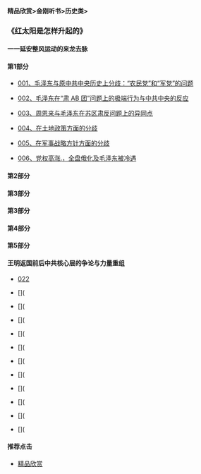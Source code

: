 #### 精品欣赏>金刚听书>历史类>
### 《红太阳是怎样升起的》
#### 一一延安整风运动的来龙去脉
#### 第1部分

- [001、毛泽东与原中共中央历史上分歧：“农民党”和“军党”的问题](https://m.dw.com/zh/sun-001-mp3-stereo/av-16044134)

- [002、毛泽东在“肃 AB 团”问题上的极端行为与中共中央的反应 ](https://m.dw.com/zh/sun-002-mp3-stereo/av-16050326)

- [003、周恩来与毛泽东在苏区肃反问题上的异同点 ](https://m.dw.com/zh/sun-003-mp3-stereo/av-16053636)

- [004、在土地政策方面的分歧](https://m.dw.com/zh/sun-004-mp3-stereo/av-16054075)

- [005、在军事战略方针方面的分歧 ](https://m.dw.com/zh/sun-005-mp3-stereo/av-16061132)

- [006、党权高涨.，全盘俄化及毛泽东被冷遇](https://m.dw.com/zh/sun-006-mp3-stereo/av-16066174)

#### 第2部分
#### 第3部分
#### 第3部分
#### 第4部分
#### 第5部分

#### 王明返国前后中共核心层的争论与力量重组
- [022](https://m.dw.com/zh/sun-022-mp3-stereo/av-16131068)

- [](
- [](
- [](
- [](
- [](
- [](
- [](
- [](
- [](
- [](
- [](






#### 推荐点击
- [精品欣赏](https://summer200.github.io/content/main)

